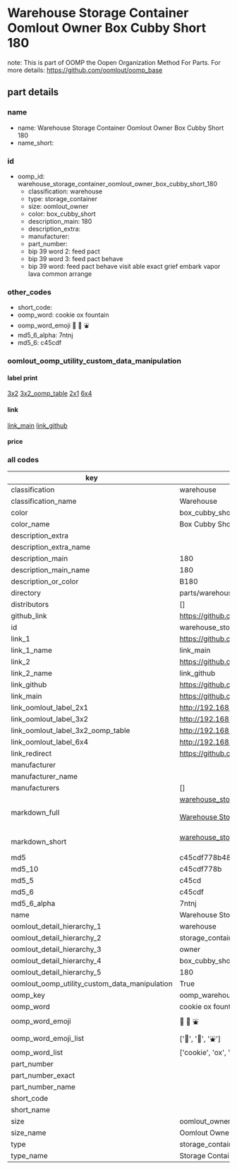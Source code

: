 # Warehouse Storage Container Oomlout Owner Box Cubby Short 180  

note: This is part of OOMP the Oopen Organization Method For Parts. For more details: https://github.com/oomlout/oomp_base

##  part details
  







### name
* name: Warehouse Storage Container Oomlout Owner Box Cubby Short 180
* name_short: 
### id
* oomp_id: warehouse_storage_container_oomlout_owner_box_cubby_short_180
  * classification: warehouse
  * type: storage_container
  * size: oomlout_owner
  * color: box_cubby_short
  * description_main: 180
  * description_extra: 
  * manufacturer: 
  * part_number: 
  * bip 39 word 2: feed pact
  * bip 39 word 3: feed pact behave
  * bip 39 word: feed pact behave visit able exact grief embark vapor lava common arrange

### other_codes
* short_code: 
* oomp_word: cookie ox fountain
* oomp_word_emoji :cookie: :ox: :fountain:
* md5_6_alpha: 7ntnj
* md5_6: c45cdf






### oomlout_oomp_utility_custom_data_manipulation
#### label print
[3x2](http://192.168.1.245:1112/?label=oomp%207ntnj)
[3x2_oomp_table](http://192.168.1.108:1112/?label=oomp%207ntnj)
[2x1](http://192.168.1.242:1112/?label=oomp%207ntnj)
[6x4](http://192.168.1.55:1112/?label=oomp%207ntnj)    

#### link

[link_main](https://github.com/oomlout/oomlout_oomp_version_1_messy/tree/main/parts/warehouse_storage_container_oomlout_owner_box_cubby_short_180) [link_github](https://github.com/oomlout/oomlout_oomp_version_1_messy/tree/main/parts/warehouse_storage_container_oomlout_owner_box_cubby_short_180)                             

#### price







### all codes 
| key | value |  
| --- | --- |  
| classification | warehouse |  
| classification_name | Warehouse |  
| color | box_cubby_short |  
| color_name | Box Cubby Short |  
| description_extra |  |  
| description_extra_name |  |  
| description_main | 180 |  
| description_main_name | 180 |  
| description_or_color | B180 |  
| directory | parts/warehouse_storage_container_oomlout_owner_box_cubby_short_180 |  
| distributors | [] |  
| github_link | https://github.com/oomlout/oomlout_oomp_part_src/tree/main/parts/warehouse_storage_container_oomlout_owner_box_cubby_short_180 |  
| id | warehouse_storage_container_oomlout_owner_box_cubby_short_180 |  
| link_1 | https://github.com/oomlout/oomlout_oomp_version_1_messy/tree/main/parts/warehouse_storage_container_oomlout_owner_box_cubby_short_180 |  
| link_1_name | link_main |  
| link_2 | https://github.com/oomlout/oomlout_oomp_version_1_messy/tree/main/parts/warehouse_storage_container_oomlout_owner_box_cubby_short_180 |  
| link_2_name | link_github |  
| link_github | https://github.com/oomlout/oomlout_oomp_version_1_messy/tree/main/parts/warehouse_storage_container_oomlout_owner_box_cubby_short_180 |  
| link_main | https://github.com/oomlout/oomlout_oomp_version_1_messy/tree/main/parts/warehouse_storage_container_oomlout_owner_box_cubby_short_180 |  
| link_oomlout_label_2x1 | http://192.168.1.242:1112/?label=oomp%207ntnj |  
| link_oomlout_label_3x2 | http://192.168.1.245:1112/?label=oomp%207ntnj |  
| link_oomlout_label_3x2_oomp_table | http://192.168.1.108:1112/?label=oomp%207ntnj |  
| link_oomlout_label_6x4 | http://192.168.1.55:1112/?label=oomp%207ntnj |  
| link_redirect | https://github.com/oomlout/oomlout_oomp_version_1_messy/tree/main/parts/warehouse_storage_container_oomlout_owner_box_cubby_short_180 |  
| manufacturer |  |  
| manufacturer_name |  |  
| manufacturers | [] |  
| markdown_full | [warehouse_storage_container_oomlout_owner_box_cubby_short_180](none)<br>[](none)<br>[Warehouse Storage Container Oomlout Owner Box Cubby Short 180](none)<br><br> |  
| markdown_short | [warehouse_storage_container_oomlout_owner_box_cubby_short_180](none)<br><br> |  
| md5 | c45cdf778b484cd139002f4c28e7aaa5 |  
| md5_10 | c45cdf778b |  
| md5_5 | c45cd |  
| md5_6 | c45cdf |  
| md5_6_alpha | 7ntnj |  
| name | Warehouse Storage Container Oomlout Owner Box Cubby Short 180 |  
| oomlout_detail_hierarchy_1 | warehouse |  
| oomlout_detail_hierarchy_2 | storage_container |  
| oomlout_detail_hierarchy_3 | owner |  
| oomlout_detail_hierarchy_4 | box_cubby_short |  
| oomlout_detail_hierarchy_5 | 180 |  
| oomlout_oomp_utility_custom_data_manipulation | True |  
| oomp_key | oomp_warehouse_storage_container_oomlout_owner_box_cubby_short_180 |  
| oomp_word | cookie ox fountain |  
| oomp_word_emoji | :cookie: :ox: :fountain: |  
| oomp_word_emoji_list | [':cookie:', ':ox:', ':fountain:'] |  
| oomp_word_list | ['cookie', 'ox', 'fountain'] |  
| part_number |  |  
| part_number_exact |  |  
| part_number_name |  |  
| short_code |  |  
| short_name |  |  
| size | oomlout_owner |  
| size_name | Oomlout Owner |  
| type | storage_container |  
| type_name | Storage Container |  
